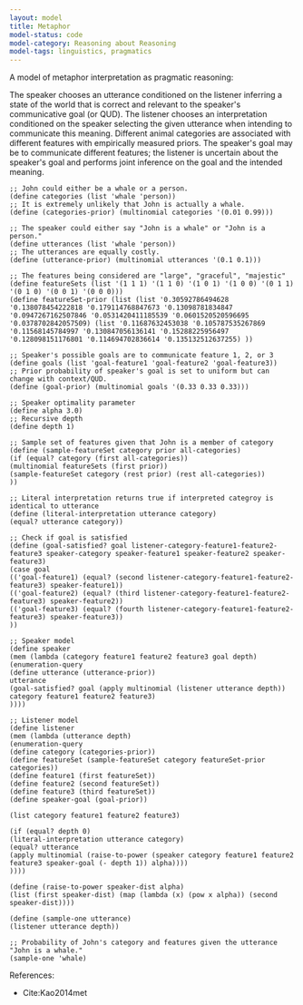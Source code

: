 ```yaml
---
layout: model
title: Metaphor
model-status: code
model-category: Reasoning about Reasoning
model-tags: linguistics, pragmatics
---
```


A model of metaphor interpretation as pragmatic reasoning:

The speaker chooses an utterance conditioned on the listener inferring a state of the world that is correct and relevant to the speaker's communicative goal (or QUD). The listener chooses an interpretation conditioned on the speaker selecting the given utterance when intending to communicate this meaning. Different animal categories are associated with different features with empirically measured priors. The speaker's goal may be to communicate different features; the listener is uncertain about the speaker's goal and performs joint inference on the goal and the intended meaning.
    
    ;; John could either be a whale or a person.
    (define categories (list 'whale 'person))
    ;; It is extremely unlikely that John is actually a whale.
    (define (categories-prior) (multinomial categories '(0.01 0.99)))
    
    ;; The speaker could either say "John is a whale" or "John is a person."
    (define utterances (list 'whale 'person))
    ;; The utterances are equally costly.
    (define (utterance-prior) (multinomial utterances '(0.1 0.1)))
    
    ;; The features being considered are "large", "graceful", "majestic"
    (define featureSets (list '(1 1 1) '(1 1 0) '(1 0 1) '(1 0 0) '(0 1 1) '(0 1 0) '(0 0 1) '(0 0 0)))
	(define featureSet-prior (list (list '0.30592786494628 '0.138078454222818 '0.179114768847673 '0.13098781834847 '0.0947267162507846 '0.0531420411185539 '0.0601520520596695 '0.0378702842057509) (list '0.11687632453038 '0.105787535267869 '0.11568145784997 '0.130847056136141 '0.15288225956497 '0.128098151176801 '0.114694702836614 '0.135132512637255) ))
	
	;; Speaker's possible goals are to communicate feature 1, 2, or 3
	(define goals (list 'goal-feature1 'goal-feature2 'goal-feature3))
	;; Prior probability of speaker's goal is set to uniform but can change with context/QUD.
	(define (goal-prior) (multinomial goals '(0.33 0.33 0.33)))
	
	;; Speaker optimality parameter
	(define alpha 3.0)
	;; Recursive depth
	(define depth 1)
	
	;; Sample set of features given that John is a member of category
	(define (sample-featureSet category prior all-categories)
	(if (equal? category (first all-categories))
	(multinomial featureSets (first prior))
	(sample-featureSet category (rest prior) (rest all-categories))
	))
	
	;; Literal interpretation returns true if interpreted categroy is identical to utterance
	(define (literal-interpretation utterance category)
	(equal? utterance category))
	
	;; Check if goal is satisfied
	(define (goal-satisfied? goal listener-category-feature1-feature2-feature3 speaker-category speaker-feature1 speaker-feature2 speaker-feature3)
	(case goal
	(('goal-feature1) (equal? (second listener-category-feature1-feature2-feature3) speaker-feature1))
	(('goal-feature2) (equal? (third listener-category-feature1-feature2-feature3) speaker-feature2))
	(('goal-feature3) (equal? (fourth listener-category-feature1-feature2-feature3) speaker-feature3))
	))
	
	;; Speaker model
	(define speaker
	(mem (lambda (category feature1 feature2 feature3 goal depth)
	(enumeration-query
	(define utterance (utterance-prior))
	utterance
	(goal-satisfied? goal (apply multinomial (listener utterance depth)) category feature1 feature2 feature3)
	))))
	
	;; Listener model
	(define listener
	(mem (lambda (utterance depth)
	(enumeration-query
	(define category (categories-prior))
	(define featureSet (sample-featureSet category featureSet-prior categories))
	(define feature1 (first featureSet))
	(define feature2 (second featureSet))
	(define feature3 (third featureSet))
	(define speaker-goal (goal-prior))
	
	(list category feature1 feature2 feature3)
	
	(if (equal? depth 0)
	(literal-interpretation utterance category)
	(equal? utterance
	(apply multinomial (raise-to-power (speaker category feature1 feature2 feature3 speaker-goal (- depth 1)) alpha))))
	))))
	
	(define (raise-to-power speaker-dist alpha)
	(list (first speaker-dist) (map (lambda (x) (pow x alpha)) (second speaker-dist))))
	
	(define (sample-one utterance)
	(listener utterance depth))
	
	;; Probability of John's category and features given the utterance "John is a whale."
	(sample-one 'whale)

References:
- Cite:Kao2014met
